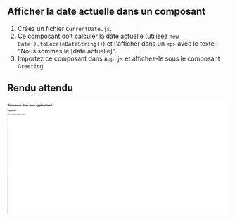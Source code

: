 ## Afficher la date actuelle dans un composant

1. Créez un fichier `CurrentDate.js`.
2. Ce composant doit calculer la date actuelle (utilisez `new Date().toLocaleDateString()`) et l'afficher dans un `<p>` avec le texte : "Nous sommes le [date actuelle]".
3. Importez ce composant dans `App.js` et affichez-le sous le composant `Greeting`.

## Rendu attendu

<img src="https://github.com/Microleadoff/content/blob/master/lang/fr/courses/Framework%20&%20Librairies/Reactjs-v18/0070%20-%20JSX%20et%20les%20accolades/rendu_exo_7_2.png?raw=true" alt="rendu attendu de l'exercice">